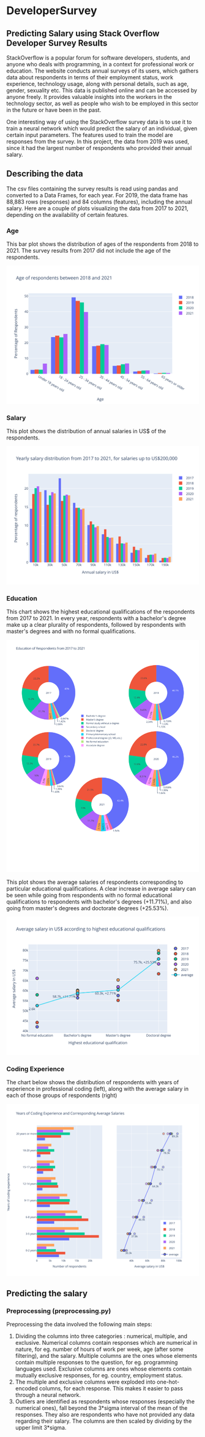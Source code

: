 # DeveloperSurvey

## Predicting Salary using Stack Overflow Developer Survey Results

StackOverflow is a popular forum for software developers, students, and anyone who deals with programming, in a context for professional work or education. The website conducts annual surveys of its users, which gathers data about respondents in terms of their employment status, work experience, technology usage, along with personal details, such as age, gender, sexuality etc. This data is published online and can be accessed by anyone freely. It provides valuable insights into the workers in the technology sector, as well as people who wish to be employed in this sector in the future or have been in the past. 

One interesting way of using the StackOverflow survey data is to use it to train a neural network which would predict the salary of an individual, given certain input parameters. The features used to train the model are responses from the survey. In this project, the data from 2019 was used, since it had the largest number of respondents who provided their annual salary. 

## Describing the data

The csv files containing the survey results is read using pandas and converted to a Data Frames, for each year. For 2019, the data frame has 88,883 rows (responses) and 84 columns (features), including the annual salary. Here are a couple of plots visualizing the data from 2017 to 2021, depending on the availability of certain features.

### Age
This bar plot shows the distribution of ages of the respondents from 2018 to 2021. The survey results from 2017 did not include the age of the respondents.

![](/visualizations/age_distribution.svg)

### Salary
This plot shows the distribution of annual salaries in US$ of the respondents.

![](/visualizations/comp_distribution.svg)

### Education
This chart shows the highest educational qualifications of the respondents from 2017 to 2021. In every year, respondents with a bachelor's degree make up a clear plurality of respondents, followed by respondents with master's degrees and with no formal qualifications.

![](./visualizations/education_distribution.svg)

This plot shows the average salaries of respondents corresponding to particular educational qualifications. A clear increase in average salary can be seen while going from respondents with no formal educational qualifications to respondents with bachelor's degrees (+11.71%), and also going from master's degrees and doctorate degrees (+25.53%).

![](./visualizations/salary_by_education.svg)

### Coding Experience

The chart below shows the distribution of respondents with years of experience in professional coding (left), along with the average salary in each of those groups of respondents (right)

![](./visualizations/experience_and_salary.svg)

## Predicting the salary

### Preprocessing (preprocessing.py)

Preprocessing the data involved the following main steps:
1. Dividing the columns into three categories : numerical, multiple, and exclusive. Numerical columns contain responses which are numerical in nature, for eg. number of hours of work per week, age (after some filtering), and the salary. Multiple columns are the ones whose elements contain multiple responses to the question, for eg. programming languages used. Exclusive columns are ones whose elements contain mutually exclusive responses, for eg. country, employment status.
2. The multiple and exclusive columns were exploded into one-hot-encoded columns, for each response. This makes it easier to pass through a neural network. 
3. Outliers are identified as respondents whose responses (especially the numerical ones), fall beyond the 3\*sigma interval of the mean of the responses. They also are respondents who have not provided any data regarding their salary. The columns are then scaled by dividing by the upper limit 3\*sigma.


